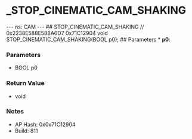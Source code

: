 # _STOP_CINEMATIC_CAM_SHAKING

--- ns: CAM --- ## STOP_CINEMATIC_CAM_SHAKING  // 0x2238E588E588A6D7 0x71C12904 void STOP_CINEMATIC_CAM_SHAKING(BOOL p0);   ## Parameters * **p0**:

### Parameters
* BOOL p0

### Return Value
* void

### Notes
* AP Hash: 0x0x71C12904
* Build: 811

